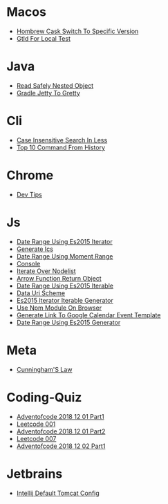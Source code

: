 Macos
====

* [Hombrew Cask Switch To Specific Version](./macos/hombrew_cask_switch_to_specific_version.md)
* [Gtld For Local Test](./macos/gtld_for_local_test.md)

Java
====

* [Read Safely Nested Object](./java/read_safely_nested_object.md)
* [Gradle Jetty To Gretty](./java/gradle_jetty_to_gretty.md)

Cli
====

* [Case Insensitive Search In Less](./cli/case-insensitive-search-in-less.md)
* [Top 10 Command From History](./cli/top_10_command_from_history.md)

Chrome
====

* [Dev Tips](./chrome/dev-tips.md)

Js
====

* [Date Range Using Es2015 Iterator](./js/date_range_using_es2015_iterator.md)
* [Generate Ics](./js/generate_ics.md)
* [Date Range Using Moment Range](./js/date_range_using_moment-range.md)
* [Console](./js/console.md)
* [Iterate Over Nodelist](./js/iterate_over_nodelist.md)
* [Arrow Function Return Object](./js/arrow_function_return_object.md)
* [Date Range Using Es2015 Iterable](./js/date_range_using_es2015_iterable.md)
* [Data Uri Scheme](./js/data_uri_scheme.md)
* [Es2015 Iterator Iterable Generator](./js/es2015_iterator_iterable_generator.md)
* [Use Npm Module On Browser](./js/use_npm_module_on_browser.md)
* [Generate Link To Google Calendar Event Template](./js/generate_link_to_google_calendar_event_template.md)
* [Date Range Using Es2015 Generator](./js/date_range_using_es2015_generator.md)

Meta
====

* [Cunningham'S Law](./meta/cunningham's_law.md)

Coding-Quiz
====

* [Adventofcode 2018 12 01 Part1](./coding-quiz/adventofcode_2018-12-01_part1.md)
* [Leetcode 001](./coding-quiz/leetcode_001.md)
* [Adventofcode 2018 12 01 Part2](./coding-quiz/adventofcode_2018-12-01_part2.md)
* [Leetcode 007](./coding-quiz/leetcode_007.md)
* [Adventofcode 2018 12 02 Part1](./coding-quiz/adventofcode_2018-12-02_part1.md)

Jetbrains
====

* [Intellij Default Tomcat Config](./jetbrains/intellij_default_tomcat_config.md)

